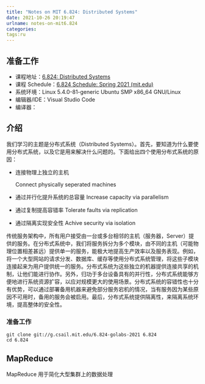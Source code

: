 ```yaml
---
title: "Notes on MIT 6.824: Distributed Systems"
date: 2021-10-26 20:19:47
urlname: notes-on-mit6.824
categories:
tags:ru
---
```




## 准备工作

- 课程地址：[6.824: Distributed Systems](https://pdos.csail.mit.edu/6.824/)
- 课程 Schedule：[6.824 Schedule: Spring 2021 (mit.edu)](https://pdos.csail.mit.edu/6.824/schedule.html)
- 系统环境：Linux 5.4.0-81-generic Ubuntu SMP x86_64 GNU/Linux
- 编辑器/IDE：Visual Studio Code
- 编译器：

## 介绍

我们学习的主题是分布式系统（Distributed Systems）。首先，要知道为什么要使用分布式系统，以及它是用来解决什么问题的。下面给出四个使用分布式系统的原因：

- 连接物理上独立的主机

  Connect physically seperated machines

- 通过并行化提升系统的总容量
  Increase capacity via parallelism

- 通过复制提高容错率
  Tolerate faults via replication

- 通过隔离实现安全性
  Achive security via isolation

传统服务架构中，所有用户接受由一台或多台相邻的主机（服务器，Server）提供的服务。在分布式系统中，我们将服务拆分为多个模块，由不同的主机（可能物理位置相差甚远）提供单一的服务，能极大地提高生产效率以及服务表现。例如，将一个大型网站的请求分发、数据库、缓存等使用分布式系统管理，将这些子模块连接起来为用户提供统一的服务。分布式系统为这些独立的机器提供连接共享的机制，让他们能进行协作。另外，归功于多台设备具有的并行性，分布式系统能够方便地进行系统资源扩容，以应对规模更大的使用场景。分布式系统的容错性也十分有优势，可以通过部署备用机器来避免部分服务宕机的情况，当有服务因为某些原因不可用时，备用的服务会被启用。最后，分布式系统提供隔离性，来隔离系统环境，提高整体的安全性。

### 准备工作

```shell
git clone git://g.csail.mit.edu/6.824-golabs-2021 6.824
cd 6.824
```

## MapReduce

MapReduce 用于简化大型集群上的数据处理


